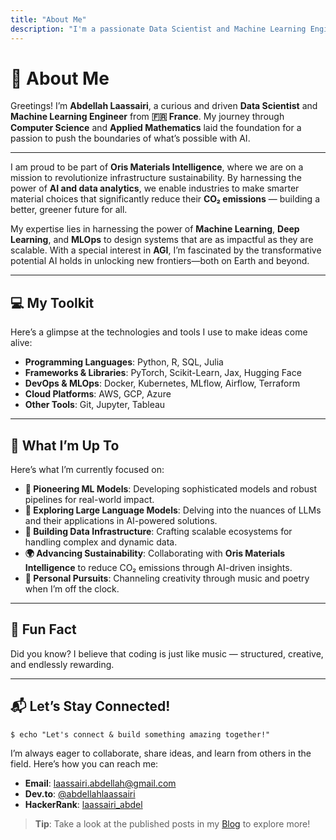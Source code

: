 ```yaml
---
title: "About Me"
description: "I'm a passionate Data Scientist and Machine Learning Engineer based in France. Let's build something amazing together!"
---
```


# 👋 About Me

Greetings! I’m **Abdellah Laassairi**, a curious and driven
**Data Scientist** and **Machine Learning Engineer** from
**🇫🇷 France**. My journey through **Computer Science** and
**Applied Mathematics** laid the foundation for a passion to
push the boundaries of what’s possible with AI.

<div id="terminal-x"></div>

---

I am proud to be part of **Oris Materials Intelligence**, where we are on a mission to revolutionize infrastructure sustainability. By harnessing the power of **AI and data analytics**, we enable industries to make smarter material choices that significantly reduce their **CO₂ emissions** — building a better, greener future for all.

My expertise lies in harnessing the power of **Machine Learning**, **Deep Learning**, and **MLOps** to design systems that are as impactful as they are scalable. With a special interest in **AGI**, I’m fascinated by the transformative potential AI holds in unlocking new frontiers—both on Earth and beyond.

---

## 💻 My Toolkit

Here’s a glimpse at the technologies and tools I use to make ideas come alive:

- **Programming Languages**: Python, R, SQL, Julia
- **Frameworks & Libraries**: PyTorch, Scikit-Learn, Jax, Hugging Face
- **DevOps & MLOps**: Docker, Kubernetes, MLflow, Airflow, Terraform
- **Cloud Platforms**: AWS, GCP, Azure
- **Other Tools**: Git, Jupyter, Tableau

---

## 🚀 What I’m Up To

Here’s what I’m currently focused on:

- **🔭 Pioneering ML Models**: Developing sophisticated models and robust pipelines for real-world impact.
- **🌱 Exploring Large Language Models**: Delving into the nuances of LLMs and their applications in AI-powered solutions.
- **🎯 Building Data Infrastructure**: Crafting scalable ecosystems for handling complex and dynamic data.
- **🌍 Advancing Sustainability**: Collaborating with **Oris Materials Intelligence** to reduce CO₂ emissions through AI-driven insights.
- **🎻 Personal Pursuits**: Channeling creativity through music and poetry when I’m off the clock.

---

## 🎯 Fun Fact

Did you know? I believe that coding is just like music — structured, creative, and endlessly rewarding.

---

## 📬 Let’s Stay Connected!

<!-- termynal -->

```shell
$ echo "Let's connect & build something amazing together!"
```

I’m always eager to collaborate, share ideas, and learn from others in the field. Here’s how you can reach me:

- **Email**: <a href="mailto:laassairi.abdellah@gmail.com">laassairi.abdellah@gmail.com</a>
- **Dev.to**: [@abdellahlaassairi](https://dev.to/abdellahlaassairi)
- **HackerRank**: [laassairi_abdel](https://www.hackerrank.com/laassairi_abdel)

> **Tip**: Take a look at the published posts in my [Blog](/blog/) to explore more!
